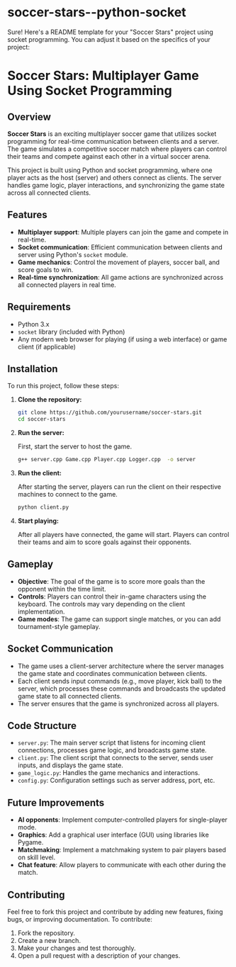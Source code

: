 # soccer-stars--python-socket
Sure! Here's a README template for your "Soccer Stars" project using socket programming. You can adjust it based on the specifics of your project:

# Soccer Stars: Multiplayer Game Using Socket Programming

## Overview

**Soccer Stars** is an exciting multiplayer soccer game that utilizes socket programming for real-time communication between clients and a server. The game simulates a competitive soccer match where players can control their teams and compete against each other in a virtual soccer arena.

This project is built using Python and socket programming, where one player acts as the host (server) and others connect as clients. The server handles game logic, player interactions, and synchronizing the game state across all connected clients.

## Features

- **Multiplayer support**: Multiple players can join the game and compete in real-time.
- **Socket communication**: Efficient communication between clients and server using Python's `socket` module.
- **Game mechanics**: Control the movement of players, soccer ball, and score goals to win.
- **Real-time synchronization**: All game actions are synchronized across all connected players in real time.

## Requirements

- Python 3.x
- `socket` library (included with Python)
- Any modern web browser for playing (if using a web interface) or game client (if applicable)

## Installation

To run this project, follow these steps:

1. **Clone the repository:**

    ```bash
    git clone https://github.com/yourusername/soccer-stars.git
    cd soccer-stars
    ```

2. **Run the server:**

    First, start the server to host the game.

    ```bash
    g++ server.cpp Game.cpp Player.cpp Logger.cpp  -o server
    ```

3. **Run the client:**

    After starting the server, players can run the client on their respective machines to connect to the game.

    ```bash
    python client.py
    ```

4. **Start playing:**

    After all players have connected, the game will start. Players can control their teams and aim to score goals against their opponents.

## Gameplay

- **Objective**: The goal of the game is to score more goals than the opponent within the time limit.
- **Controls**: Players can control their in-game characters using the keyboard. The controls may vary depending on the client implementation.
- **Game modes**: The game can support single matches, or you can add tournament-style gameplay.

## Socket Communication

- The game uses a client-server architecture where the server manages the game state and coordinates communication between clients.
- Each client sends input commands (e.g., move player, kick ball) to the server, which processes these commands and broadcasts the updated game state to all connected clients.
- The server ensures that the game is synchronized across all players.

## Code Structure

- `server.py`: The main server script that listens for incoming client connections, processes game logic, and broadcasts game state.
- `client.py`: The client script that connects to the server, sends user inputs, and displays the game state.
- `game_logic.py`: Handles the game mechanics and interactions.
- `config.py`: Configuration settings such as server address, port, etc.

## Future Improvements

- **AI opponents**: Implement computer-controlled players for single-player mode.
- **Graphics**: Add a graphical user interface (GUI) using libraries like Pygame.
- **Matchmaking**: Implement a matchmaking system to pair players based on skill level.
- **Chat feature**: Allow players to communicate with each other during the match.

## Contributing

Feel free to fork this project and contribute by adding new features, fixing bugs, or improving documentation. To contribute:

1. Fork the repository.
2. Create a new branch.
3. Make your changes and test thoroughly.
4. Open a pull request with a description of your changes.
